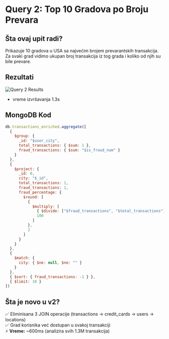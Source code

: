 # Query 2: Top 10 Gradova po Broju Prevara

## Šta ovaj upit radi?

Prikazuje 10 gradova u USA sa najvećim brojem prevarantskih transakcija. Za svaki grad vidimo ukupan broj transakcija iz tog grada i koliko od njih su bile prevare.

## Rezultati

![Query 2 Results](output.png)

- vreme izvršavanja 1.3s


## MongoDB Kod

```javascript
db.transactions_enriched.aggregate([
  {
    $group: {
      _id: "$user_city",
      total_transactions: { $sum: 1 },
      fraud_transactions: { $sum: "$is_fraud_num" }
    }
  },
  {
    $project: {
      _id: 0,
      city: "$_id",
      total_transactions: 1,
      fraud_transactions: 1,
      fraud_percentage: {
        $round: [
          {
            $multiply: [
              { $divide: ["$fraud_transactions", "$total_transactions"] },
              100
            ]
          },
          2
        ]
      }
    }
  },
  {
    $match: {
      city: { $ne: null, $ne: "" }
    }
  },
  { $sort: { fraud_transactions: -1 } },
  { $limit: 10 }
])
```

## Šta je novo u v2?

✅ Eliminisana 3 JOIN operacije (transactions → credit_cards → users → locations)  
✅ Grad korisnika već dostupan u svakoj transakciji  
⚡ **Vreme:** ~600ms (analizira svih 1.3M transakcija)
